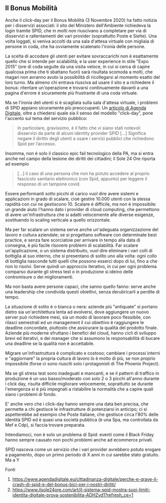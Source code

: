 ## Il Bonus Mobilità

Anche il click-day per il Bonus Mobilità (3 Novembre 2020) ha fatto notizia per i disservizi associati: il sito del Ministero dell'Ambiente richiedeva la login tramite SPID, che in molti non riuscivano a completare per via di disservizi e rallentamenti dei vari provider (soprattutto Poste e Sielte). Una volta loggati, si veniva accolti da una sala d'attesa virtuale con migliaia di persone in coda, che ha ovviamente scatenato l'ironia delle persone.

La scelta di accodare gli utenti per evitare sovraccarichi non è esattamente quello che si intende per scalabilità; e la user experience in stile "Expo 2015" (ore di coda seguite da una visita veloce, in cui si cerca di capire qualcosa prima che ti sbattano fuori) sarà risultata scomoda a molti, che magari non avranno avuto la possibilità di ricollegarsi al momento esatto del loro turno. Ma almeno chi entrava riusciva ad usare il sito e a richiedere il bonus: ritentare un'operazione e trovarsi continuamente davanti a una pagina d'errore è sicuramente più frustrante di una coda virtuale.

Ma se l'ironia deli utenti si è scagliata sulla sala d'attesa virtuale, i problemi di SPID appiano sicuramente più preoccupanti. Un [articolo di Agenda Digitale](https://www.agendadigitale.eu/cittadinanza-digitale/perche-e-grave-il-crash-di-spid-e-del-bonus-bici-per-i-nostri-diritti/), oltre a chiedersi quale sia il senso del modello "click-day", pone l'accento sul tema del servizio pubblico:

> In particolare, gravissimo, è il fatto che vi siano stati notevoli disservizi da parte di alcuni identity provider SPID [...] Significa negare il diritto degli utenti a usare i servizi pubblici che richiedono Spid per l’accesso.

Insomma, non è solo il classico epic fail tecnologico della PA, ma si entra anche nel campo della lesione dei diritti dei cittadini; il Sole 24 Ore riporta ad esempio

> [...] il caso di una persona che non ha potuto accedere al proprio fascicolo sanitario elettronico (con Spid, appunto) per leggere il responso di un tampone covid. 

Essere performanti sotto picchi di carico vuol dire avere sistemi e applicazioni in grado di scalare, cioè gestire 10.000 utenti con la stessa rapidità con cui ne gestiscono 10. Scalare è difficile, ma non è impossibile: un grande aiuto l'hanno dato i provider di cloud computing, che permettono di avere un'infrastruttura che si adatti velocemente alle diverse esigenze, sostituendo lo scaling verticale a quello orizzontale. 

Ma per far scalare un sistema serve anche un'adeguata organizzazione del lavoro e cultura aziendale; se si progettano software con determinate best practice, e senza fare scorciatoie per arrivare in tempo alla data di consegna, è più facile risovere problemi di scalabilità. Far scalare un'applicazione, o un sistema distribuito, vuol dire eliminare i vari colli di bottiglia al suo interno, che si presentano di solito uno alla volta: ogni collo di bottiglia nasconde tutti quelli che possono esserci dopo di lui, fino a che non lo risolvi. Serve quindi un approccio iterativo, in cui per ogni problema comparso durante gli stress test o in produzione si ideino delle contromisure o dei miglioramenti.  

Ma non basta avere persone capaci, che sanno quello fanno: serve anche una leadership che condivida questi obiettivi, senza derubricarli a perdite di tempo. 

La situazione di solito è o bianca o nera: aziende più "antiquate" si portano dietro sia un'architettura lenta ad evolversi, dove aggiungere un nuovo server può richiedere mesi, sia un modo di lavorare poco flessibile, con rilasci semestrali ed un management il cui obiettivo è raggiungere le deadline concordate, piuttosto che assicurare la qualità del prodotto finale. Aziende più moderne sfruttano i benefici del cloud, hanno cicli di sviluppo brevi ed iterativi, e dei manager che si assumono la responsabilità di bucare una deadline se la qualità non è accettabile.

Migrare un'infrastruttura è complicato e costoso; cambiare i processi interni e "aggiornare" la propria cultura di lavoro lo è molto di più, se non proprio impossibile (forse ci sono riusciti solo i protagonisti di The Phoenix Project).



Ma se gli stress test sono inadeguati e mancanti, e se il pattern di traffico in produzione è un uso basso/moderato con solo 2 o 3 picchi all'anno durante i click day, risulta difficile migliorare velocemente, soprattutto se durante l'emergenza si è più impegnati a ristabilire la normalità che a capire quali siano i problemi di fondo.

E' anche vero che i click-day hanno sempre una data ben precisa, che permette a chi gestisce le infrastrutture di potenziarsi in anticipo; ci si aspetterebbe ad esempio che Poste Italiane, che gestisce circa l'80% delle identità SPID ed è quasi una società pubblica (è una Spa, ma controllata da Mef e Cdp), si faccia trovare preparata.

Intendiamoci, non è solo un problema di Spid: eventi come il Black Friday hanno sempre causato non pochi problemi anche ad ecommerce privati.


SPID nasceva come un servizio che i vari provider avrebbero potuto erogare a pagamento, dopo un primo periodo di X anni in cui sarebbe stato gratuito. Ma a Y 



Fonti 
1. https://www.agendadigitale.eu/cittadinanza-digitale/perche-e-grave-il-crash-di-spid-e-del-bonus-bici-per-i-nostri-diritti/
2. https://www.ilsole24ore.com/art/il-sistema-spid-mostra-suoi-limiti-identita-digitale-prova-sostenibilita-ADHZvd1?refresh_ce=1
